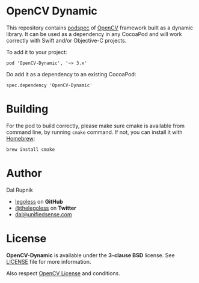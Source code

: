 # OpenCV Dynamic

This repository contains [podspec](https://guides.cocoapods.org/syntax/podspec.html) of [OpenCV](http://opencv.org) framework built as a dynamic library. It can be used as a dependency in any CocoaPod and will work correctly with Swift and/or Objective-C projects.

To add it to your project:

`pod 'OpenCV-Dynamic', '~> 3.x'`

Do add it as a dependency to an existing CocoaPod:

`spec.dependency 'OpenCV-Dynamic'`

# Building

For the pod to build correctly, please make sure cmake is available from command line, by running `cmake` command. If not, you can install it with [Homebrew](http://brew.sh):

`brew install cmake`

Author
======

Dal Rupnik

- [legoless](https://github.com/legoless) on **GitHub**
- [@thelegoless](https://twitter.com/thelegoless) on **Twitter**
- [dal@unifiedsense.com](mailto:dal@unifiedsense.com)

License
======

**OpenCV-Dynamic** is available under the **3-clause BSD** license. See [LICENSE](https://github.com/Legoless/OpenCV-Dynamic/blob/master/LICENSE) file for more information.

Also respect [OpenCV License](https://github.com/opencv/opencv/blob/master/LICENSE) and conditions.
